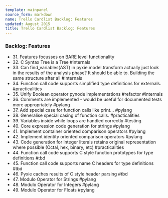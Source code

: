 ```yaml
---
template: mainpanel
source_form: markdown
name: Trello Cardlist Backlog: Features
updated: August 2015
title: Trello Cardlist Backlog: Features
---
```

### Backlog: Features

* 31\. Features focusses on BARE level functionality
* 32\. C Syntax Tree is a Tree #internals
* 33\. Can find_variables(AST) in pyxie.model.transform actually just look in the results of the analysis phase? It should be able to. Building the same structure after all #internals
* 34\. Function call code supports simplified type definitions for externals. #practicalities
* 35\. Unify Boolean operator pynode implementations #refactor #internals
* 36\. Comments are implemented - would be useful for documented tests more appropriately #pylang
* 37\. Add special case for function calls like print... #pylang
* 38\. Generalise special casing of function calls. #practicalities
* 39\. Variables inside while loops are handled correctly #testing
* 40\. Core expression code generation for strings #pylang
* 41\. Implement container oriented comparison operators  #pylang
* 42\. Implement identity oriented comparison operators  #pylang
* 43\. Code generation for integer literals retains original representation where possible (Octal, hex, binary, etc) #practicalities
* 44\. Function call code supports C style function prototypes for type definitions #tbd
* 45\. Function call code supports name C headers for type definitions #tbd
* 46\. Pyxie caches results of C style header parsing #tbd
* 47\. Modulo Operator for Strings #pylang
* 48\. Modulo Operator for Integers #pylang
* 49\. Modulo Operator for Floats #pylang
